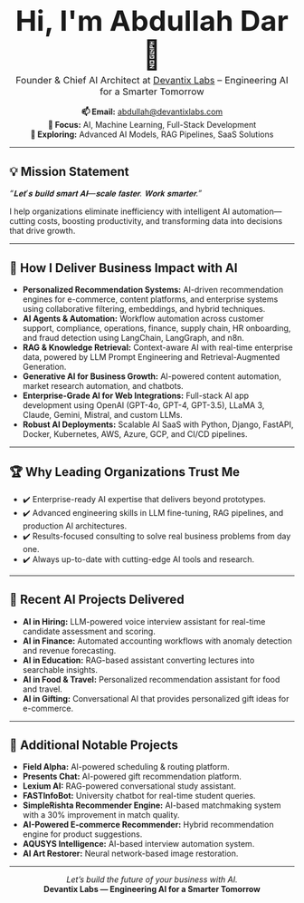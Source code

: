 <h1 align="center" style="font-size: 50px; margin-bottom: 0;">Hi, I'm Abdullah Dar 👋</h1>
<h3 align="center" style="margin-top: 5px; font-weight: normal;">Founder & Chief AI Architect at <a href="https://www.devantixlabs.com" target="_blank">Devantix Labs</a> – Engineering AI for a Smarter Tomorrow</h3>

<p align="center">
  <strong>📫 Email:</strong> <a href="mailto:abdullah@devantixlabs.com">abdullah@devantixlabs.com</a>  
  <br>
  <strong>🔭 Focus:</strong> AI, Machine Learning, Full-Stack Development  
  <br>
  <strong>🌱 Exploring:</strong> Advanced AI Models, RAG Pipelines, SaaS Solutions
</p>

<hr>

<h2>💡 Mission Statement</h2>
<p>
  <em>“𝐋𝐞𝐭’𝐬 𝐛𝐮𝐢𝐥𝐝 𝐬𝐦𝐚𝐫𝐭 𝐀𝐈—𝐬𝐜𝐚𝐥𝐞 𝐟𝐚𝐬𝐭𝐞𝐫. 𝐖𝐨𝐫𝐤 𝐬𝐦𝐚𝐫𝐭𝐞𝐫.”</em>
</p>
<p>
  I help organizations eliminate inefficiency with intelligent AI automation—cutting costs, boosting productivity, and transforming data into decisions that drive growth.
</p>

<hr>

<h2>🚀 How I Deliver Business Impact with AI</h2>
<ul>
  <li><strong>Personalized Recommendation Systems:</strong> AI-driven recommendation engines for e-commerce, content platforms, and enterprise systems using collaborative filtering, embeddings, and hybrid techniques.</li>
  <li><strong>AI Agents & Automation:</strong> Workflow automation across customer support, compliance, operations, finance, supply chain, HR onboarding, and fraud detection using LangChain, LangGraph, and n8n.</li>
  <li><strong>RAG & Knowledge Retrieval:</strong> Context-aware AI with real-time enterprise data, powered by LLM Prompt Engineering and Retrieval-Augmented Generation.</li>
  <li><strong>Generative AI for Business Growth:</strong> AI-powered content automation, market research automation, and chatbots.</li>
  <li><strong>Enterprise-Grade AI for Web Integrations:</strong> Full-stack AI app development using OpenAI (GPT-4o, GPT-4, GPT-3.5), LLaMA 3, Claude, Gemini, Mistral, and custom LLMs.</li>
  <li><strong>Robust AI Deployments:</strong> Scalable AI SaaS with Python, Django, FastAPI, Docker, Kubernetes, AWS, Azure, GCP, and CI/CD pipelines.</li>
</ul>

<hr>

<h2>🏆 Why Leading Organizations Trust Me</h2>
<ul>
  <li>✔️ Enterprise-ready AI expertise that delivers beyond prototypes.</li>
  <li>✔️ Advanced engineering skills in LLM fine-tuning, RAG pipelines, and production AI architectures.</li>
  <li>✔️ Results-focused consulting to solve real business problems from day one.</li>
  <li>✔️ Always up-to-date with cutting-edge AI tools and research.</li>
</ul>

<hr>

<h2>📌 Recent AI Projects Delivered</h2>
<ul>
  <li><strong>AI in Hiring:</strong> LLM-powered voice interview assistant for real-time candidate assessment and scoring.</li>
  <li><strong>AI in Finance:</strong> Automated accounting workflows with anomaly detection and revenue forecasting.</li>
  <li><strong>AI in Education:</strong> RAG-based assistant converting lectures into searchable insights.</li>
  <li><strong>AI in Food & Travel:</strong> Personalized recommendation assistant for food and travel.</li>
  <li><strong>AI in Gifting:</strong> Conversational AI that provides personalized gift ideas for e-commerce.</li>
</ul>

<hr>

<h2>📂 Additional Notable Projects</h2>
<ul>
  <li><strong>Field Alpha:</strong> AI-powered scheduling & routing platform.</li>
  <li><strong>Presents Chat:</strong> AI-powered gift recommendation platform.</li>
  <li><strong>Lexium AI:</strong> RAG-powered conversational study assistant.</li>
  <li><strong>FASTInfoBot:</strong> University chatbot for real-time student queries.</li>
  <li><strong>SimpleRishta Recommender Engine:</strong> AI-based matchmaking system with a 30% improvement in match quality.</li>
  <li><strong>AI-Powered E-commerce Recommender:</strong> Hybrid recommendation engine for product suggestions.</li>
  <li><strong>AQUSYS Intelligence:</strong> AI-based interview automation system.</li>
  <li><strong>AI Art Restorer:</strong> Neural network-based image restoration.</li>
</ul>

<hr>


<p align="center">
  <em>Let’s build the future of your business with AI.</em>
  <br>
  <strong>Devantix Labs — Engineering AI for a Smarter Tomorrow</strong>
</p>




